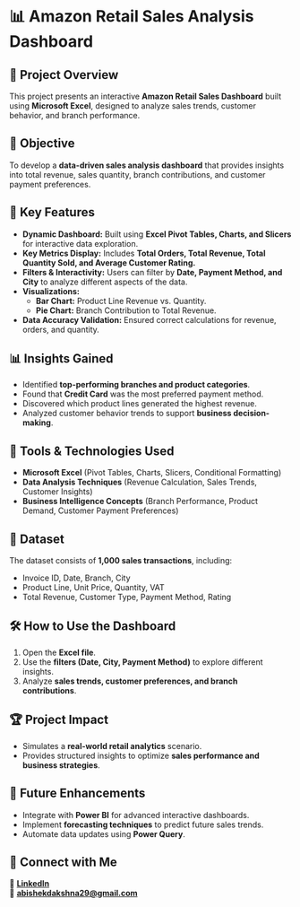 # 📊 Amazon Retail Sales Analysis Dashboard

## 📝 Project Overview
This project presents an interactive **Amazon Retail Sales Dashboard** built using **Microsoft Excel**, designed to analyze sales trends, customer behavior, and branch performance.

## 🎯 Objective
To develop a **data-driven sales analysis dashboard** that provides insights into total revenue, sales quantity, branch contributions, and customer payment preferences.

## 📌 Key Features
- **Dynamic Dashboard:** Built using **Excel Pivot Tables, Charts, and Slicers** for interactive data exploration.
- **Key Metrics Display:** Includes **Total Orders, Total Revenue, Total Quantity Sold, and Average Customer Rating.**
- **Filters & Interactivity:** Users can filter by **Date, Payment Method, and City** to analyze different aspects of the data.
- **Visualizations:**
  - **Bar Chart:** Product Line Revenue vs. Quantity.
  - **Pie Chart:** Branch Contribution to Total Revenue.
- **Data Accuracy Validation:** Ensured correct calculations for revenue, orders, and quantity.

## 📊 Insights Gained
- Identified **top-performing branches and product categories**.
- Found that **Credit Card** was the most preferred payment method.
- Discovered which product lines generated the highest revenue.
- Analyzed customer behavior trends to support **business decision-making**.

## 🚀 Tools & Technologies Used
- **Microsoft Excel** (Pivot Tables, Charts, Slicers, Conditional Formatting)
- **Data Analysis Techniques** (Revenue Calculation, Sales Trends, Customer Insights)
- **Business Intelligence Concepts** (Branch Performance, Product Demand, Customer Payment Preferences)

## 📂 Dataset
The dataset consists of **1,000 sales transactions**, including:
- Invoice ID, Date, Branch, City
- Product Line, Unit Price, Quantity, VAT
- Total Revenue, Customer Type, Payment Method, Rating

## 🛠 How to Use the Dashboard
1. Open the **Excel file**.
2. Use the **filters (Date, City, Payment Method)** to explore different insights.
3. Analyze **sales trends, customer preferences, and branch contributions**.

## 🏆 Project Impact
- Simulates a **real-world retail analytics** scenario.
- Provides structured insights to optimize **sales performance and business strategies**.

## 📌 Future Enhancements
- Integrate with **Power BI** for advanced interactive dashboards.
- Implement **forecasting techniques** to predict future sales trends.
- Automate data updates using **Power Query**.

## 📩 Connect with Me
💼 **[LinkedIn](https://www.linkedin.com/in/abishekdakshna-r/)**  
📧 **abishekdakshna29@gmail.com**
